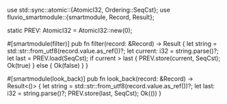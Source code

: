 use std::sync::atomic::{AtomicI32, Ordering::SeqCst};
use fluvio_smartmodule::{smartmodule, Record, Result};

static PREV: AtomicI32 = AtomicI32::new(0);

#[smartmodule(filter)]
pub fn filter(record: &Record) -> Result<bool> {
    let string = std::str::from_utf8(record.value.as_ref())?;
    let current: i32 = string.parse()?;
    let last = PREV.load(SeqCst);
    if current > last {
        PREV.store(current, SeqCst);
        Ok(true)
    } else {
        Ok(false)
    }
}

#[smartmodule(look_back)]
pub fn look_back(record: &Record) -> Result<()> {
    let string = std::str::from_utf8(record.value.as_ref())?;
    let last: i32 = string.parse()?;
    PREV.store(last, SeqCst);
    Ok(())
}
